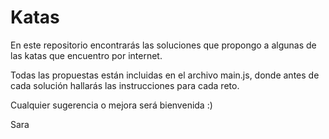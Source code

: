 # Katas

En este repositorio encontrarás las soluciones que propongo a algunas de las katas que encuentro por internet.

Todas las propuestas están incluidas en el archivo main.js, donde antes de cada solución hallarás las instrucciones para cada reto.

Cualquier sugerencia o mejora será bienvenida :)

Sara
